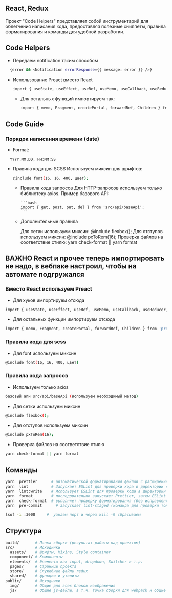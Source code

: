 ## React, Redux

Проект "Code Helpers" представляет собой инструментарий для облегчения написания кода, предоставляя полезные сниппеты, правила форматирования и команды для удобной разработки.

## Code Helpers

- Передаем notification таким способом

```bash
  {error && <Notification errorResponse={{ message: error }} />}
```

- Использование Preact вместо React

  ```bash
  import { useState, useEffect, useRef, useMemo, useCallback, useReducer, useContext } from 'preact/hooks';
  ```

  - Для остальных функций импортируем так:

    ```bash
    import { memo, Fragment, createPortal, forwardRef, Children } from 'preact/compat';
    ```

## Code Guide

### Порядок написания времени (date)

- Format:

```
  YYYY.MM.DD, HH:MM:SS
```

- Правила кода для SCSS
  Используем миксин для шрифтов:

  ```bash
  @include font(16, 16, 400, цвет);
  ```

  - Правила кода запросов
    Для HTTP-запросов используем только библиотеку axios. Пример базового API:

        ```bash
        import { get, post, put, del } from 'src/api/baseApi';
        ```

  - Дополнительные правила

    Для сетки используем миксин: @include flexbox();
    Для отступов используем миксин: @include pxToRem(16);
    Проверка файлов на соответствие стилю: yarn check-format || yarn format

## ВАЖНО React и прочее теперь импортировать не надо, в вебпаке настроил, чтобы на автомате подгружался

### Вместо React используем Preact

- Для хуков импортируем отсюда

```bash
import { useState, useEffect, useRef, useMemo, useCallback, useReducer, useContext } from 'preact/hooks';
```

- Для остальных функции импортируем отсюда

```bash
import { memo, Fragment, createPortal, forwardRef, Children } from 'preact/compat';
```

### Правила кода для scss

- Для font используем миксин

```bash
@include font(16, 16, 400, цвет)
```

### Правила кода запросов

- Используем только axios

```bash
базовый апи src/api/baseApi (используем необходимый метод)
```

- Для сетки используем миксин

```bash
@include flexbox();
```

- Для отступов используем миксин

```bash
@include pxToRem(16);
```

- Проверка файлов на соответствие стилю

```bash
yarn check-format || yarn format
```

## Команды

```bash
yarn  prettier      # автоматической форматирования файлов с расширением .js и .jsx в соответствии с конфигурацией .prettierrc.json.
yarn  lint          # Запускает ESLint для проверки кода в директории src/. Флаг --debug позволяет выводить дополнительную отладочную информацию.
yarn  lint:write    # Использует ESLint для проверки кода в директории src/, но с флагом --fix, который автоматически исправляет простые проблемы.
yarn  format        # последовательно запускает Prettier, затем ESLint для файлов с расширением .js и .jsx, и затем Stylelint для файлов SCSS с целью автоматического исправления.
yarn  check-format  # выполняет проверку форматирования (без исправлений) для файлов с расширением .js и .jsx, а затем проверяет стиль с помощью ESLint и Stylelint с флагом --quiet, чтобы не выводить лишний вывод.
yarn  pre-commit      # Запускает lint-staged (команда для проверки только измененных файлов) и затем тесты перед коммитом и перед отправкой (push) изменений в репозиторий.

lsof -i :3000     #  узнаем порт и через kill -9 сбрасываем
```

## Структура

```bash
build/       # Папка сборки (результат работы над проектом)
src/         # Исходники
  assets/    # Шрифты, Mixins, Style container
  component/ # Компоненты
  elements/  # Элементы как input, dropdown, Switcher и т.д.
  pages/     # Страницы проекта
  store/     # Служебные файлы redux
  shared/    # функции и утилиты
public/      # Исходники
  img/       # Общие для всех блоков изображения
  js/        # Общие js-файлы, в т.ч. точка сборки для webpack и общие модули
```
